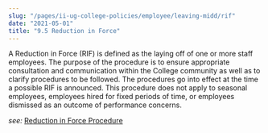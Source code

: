 ```yaml
---
slug: "/pages/ii-ug-college-policies/employee/leaving-midd/rif"
date: "2021-05-01"
title: "9.5 Reduction in Force"
---
```


A Reduction in Force (RIF) is defined as the laying off of one or more staff employees. The purpose of the procedure is to ensure appropriate consultation and communication within the College community as well as to clarify procedures to be followed. The procedures go into effect at the time a possible RIF is announced. This procedure does not apply to seasonal employees, employees hired for fixed periods of time, or employees dismissed as an outcome of performance concerns.

_see:_ [Reduction in Force Procedure](http://www.middlebury.edu/media/view/160791/original/Reduction_In_Force.doc)
